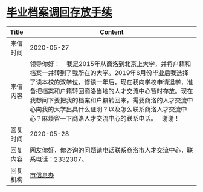 # <a href="http://www.shangluo.gov.cn/zmhd/ldxxxx.jsp?urltype=leadermail.LeaderMailContentUrl&wbtreeid=1112&leadermailid=5915">毕业档案调回存放手续</a>
|Title|Content|
|:---:|---|
|来信时间|2020-05-27|
|来信内容|领导你好：    我是2015年从商洛到北京上大学，并将户籍和档案一并转到了我所在的大学。2019年6月份毕业后我选择了读本校的双学位，修读一年后，现在我向学校申请退学，准备把档案和户籍转回商洛当地的人才交流中心暂时存放。现在我想问下要把我的档案和户籍转回来，需要商洛的人才交流中心向我的大学出具什么证明？以及怎么联系商洛人才交流中心？麻烦留一下商洛人才交流中心的联系电话。   谢谢！|
|回复时间|2020-05-28|
|回复内容|网友你好，你咨询的问题请电话联系商洛市人才交流中心，联系电话：2332307。|
|回复机构|<a href="../../categories/agencies/市信息办.md">市信息办</a>|
